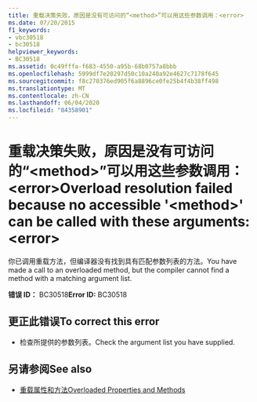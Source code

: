 ```yaml
---
title: 重载决策失败，原因是没有可访问的“<method>”可以用这些参数调用：<error>
ms.date: 07/20/2015
f1_keywords:
- vbc30518
- bc30518
helpviewer_keywords:
- BC30518
ms.assetid: 0c49fffa-f683-4550-a95b-68b0757a8bbb
ms.openlocfilehash: 5999df7e20297d50c10a240a92e4627c7178f645
ms.sourcegitcommit: f8c270376ed905f6a8896ce0fe25b4f4b38ff498
ms.translationtype: MT
ms.contentlocale: zh-CN
ms.lasthandoff: 06/04/2020
ms.locfileid: "84358901"
---
```

# <a name="overload-resolution-failed-because-no-accessible-method-can-be-called-with-these-argumentserror"></a><span data-ttu-id="9d14e-102">重载决策失败，原因是没有可访问的“\<method>”可以用这些参数调用：\<error></span><span class="sxs-lookup"><span data-stu-id="9d14e-102">Overload resolution failed because no accessible '\<method>' can be called with these arguments:\<error></span></span>
<span data-ttu-id="9d14e-103">你已调用重载方法，但编译器没有找到具有匹配参数列表的方法。</span><span class="sxs-lookup"><span data-stu-id="9d14e-103">You have made a call to an overloaded method, but the compiler cannot find a method with a matching argument list.</span></span>  
  
 <span data-ttu-id="9d14e-104">**错误 ID：** BC30518</span><span class="sxs-lookup"><span data-stu-id="9d14e-104">**Error ID:** BC30518</span></span>  
  
## <a name="to-correct-this-error"></a><span data-ttu-id="9d14e-105">更正此错误</span><span class="sxs-lookup"><span data-stu-id="9d14e-105">To correct this error</span></span>  
  
- <span data-ttu-id="9d14e-106">检查所提供的参数列表。</span><span class="sxs-lookup"><span data-stu-id="9d14e-106">Check the argument list you have supplied.</span></span>  
  
## <a name="see-also"></a><span data-ttu-id="9d14e-107">另请参阅</span><span class="sxs-lookup"><span data-stu-id="9d14e-107">See also</span></span>

- [<span data-ttu-id="9d14e-108">重载属性和方法</span><span class="sxs-lookup"><span data-stu-id="9d14e-108">Overloaded Properties and Methods</span></span>](../programming-guide/language-features/objects-and-classes/overloaded-properties-and-methods.md)
